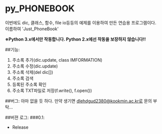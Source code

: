 # py_PHONEBOOK
이번에도 dic, 클래스, 함수, file io등등의 예제를 이용하여 만든 연습용 프로그램이다.
이름하여 'Just_PhoneBook'

**※Python 3.x에서만 작동합니다. Python 2.x에선 작동을 보장하지 않습니다!!**

##기능:
1. 주소록 추가(dic.update, class IMFORMATION)
2. 주소록 수정(dic.update)
3. 주소록 삭제(del dic[])
4. 주소록 검색
5. 등록된 주소록 확인
6. 주소록 TXT파일로 저장(f.write(), f.open())


##버그:
아마 없을 듯 하다.
만약 생기면 dlehdgud2380@kookmin.ac.kr로 문의 부탁...

##버젼 로그:
###0.1:
- Release
